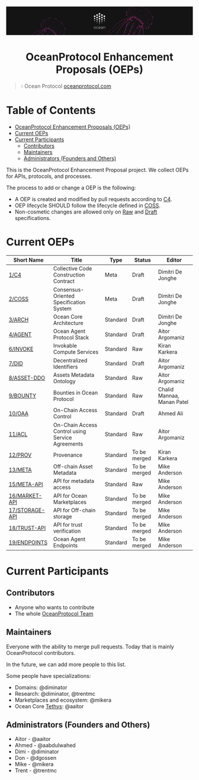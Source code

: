 [![banner](doc/img/repo-banner@2x.png)](https://oceanprotocol.com)

<h1 align="center">OceanProtocol Enhancement Proposals (OEPs)</h1>

> 💧 Ocean Protocol
> [oceanprotocol.com](https://oceanprotocol.com)


Table of Contents
=================

   * [OceanProtocol Enhancement Proposals (OEPs)](#oceanprotocol-enhancement-proposals-oeps)
   * [Current OEPs](#current-oeps)
   * [Current Participants](#current-participants)
      * [Contributors](#contributors)
      * [Maintainers](#maintainers)
      * [Administrators (Founders and Others)](#administrators-founders-and-others)


This is the OceanProtocol Enhancement Proposal project. We collect OEPs for APIs, protocols, and processes.

The process to add or change a OEP is the following:
- A OEP is created and modified by pull requests according to [C4](./1).
- OEP lifecycle SHOULD follow the lifecycle defined in [COSS](./2).
- Non-cosmetic changes are allowed only on [Raw](./2#raw-oeps) and [Draft](./2#draft-oeps) specifications.

# Current OEPs

Short Name          | Title                                                        | Type     | Status       | Editor
--------------------|--------------------------------------------------------------|----------|--------------|-------
[1/C4](1)           | Collective Code Construction Contract                        | Meta     | Draft        | Dimitri De Jonghe
[2/COSS](2)         | Consensus-Oriented Specification System                      | Meta     | Draft        | Dimitri De Jonghe
[3/ARCH](3)         | Ocean Core Architecture                                      | Standard | Draft        | Dimitri De Jonghe
[4/AGENT](4)        | Ocean Agent Protocol Stack                                   | Standard | Draft        | Aitor Argomaniz
[6/INVOKE](4)       | Invokable Compute Services                                   | Standard | Raw          | Kiran Karkera
[7/DID](7)          | Decentralized Identifiers								       | Standard | Draft        | Aitor Argomaniz
[8/ASSET-DDO](8)    | Assets Metadata Ontology                                     | Standard | Raw          | Aitor Argomaniz
[9/BOUNTY](9)       | Bounties in Ocean Protocol                       	 		   | Standard | Raw          | Chalid Mannaa, Manan Patel
[10/OAA](10)        | On-Chain Access Control                       			   | Standard | Draft        | Ahmed Ali
[11/ACL](11)        | On-Chain Access Control using Service Agreements             | Standard | Raw          | Aitor Argomaniz
[12/PROV](12)       | Provenance                              				       | Standard | To be merged | Kiran Karkera
[13/META](13)       | Off-chain Asset Metadata                                     | Standard | To be merged | Mike Anderson
[15/META-API](15)   | API for metadata access                                      | Standard | Raw          | Mike Anderson
[16/MARKET-API](16) | API for Ocean Marketplaces                                   | Standard | To be merged | Mike Anderson
[17/STORAGE-API](17)| API for Off-chain storage                                    | Standard | To be merged | Mike Anderson
[18/TRUST-API](18)  | API for trust verification                                   | Standard | To be merged | Mike Anderson
[19/ENDPOINTS](19)  | Ocean Agent Endpoints                                        | Standard | To be merged | Mike Anderson

# Current Participants

## Contributors

- Anyone who wants to contribute
- The whole [OceanProtocol Team](https://github.com/orgs/oceanprotocol/people)

## Maintainers

Everyone with the ability to merge pull requests. Today that is mainly OceanProtocol contributors.

In the future, we can add more people to this list.

Some people have specializations:

- Domains: @diminator
- Research: @diminator, @trentmc
- Marketplaces and ecosystem: @mikera
- Ocean Core [Tethys](https://github.com/oceanprotocol/ocean/projects/2): @aaitor

## Administrators (Founders and Others)

- Aitor - @aaitor
- Ahmed - @aabdulwahed
- Dimi - @diminator
- Don - @dgossen
- Mike - @mikera
- Trent - @trentmc


